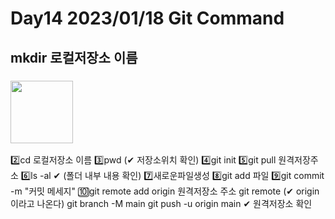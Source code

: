 # Day14 2023/01/18 Git Command

## mkdir 로컬저장소 이름
### <img src="file:///C:/Users/a20/Desktop/img/gitTest.PNG" width="100" height="100">
2️⃣cd 로컬저장소 이름
3️⃣pwd (✔ 저장소위치 확인)
4️⃣git init
5️⃣git pull 원격저장주소
6️⃣ls -al ✔ (폴더 내부 내용 확인) 
7️⃣새로운파일생성
8️⃣git add 파일
9️⃣git commit -m "커밋 메세지"
🔟git remote add origin 원격저장소 주소
git remote (✔ origin이라고 나온다)
git branch -M main
git push -u origin main
✔ 원격저장소 확인

